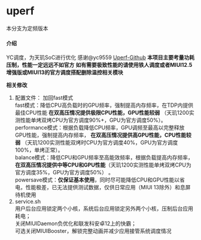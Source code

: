 # uperf
本分支为定频版本
#### 介绍
YC调度，为天玑SoC进行优化
感谢@yc9559 [Uperf-Github](https://github.com/yc9559/uperf)
 **本项目主要考量功耗压制，性能一定远远不如官方**
 **如有需要极致性能的请使用铁人调度或者MIUI12.5增强版或MIUI13的官方调度搭配删除温控相关模块**

 **相关修改**
1. 配置文件：
加回fast模式  
fast模式：降低CPU高负载时的GPU频率，强制提高内存频率，在TDP内提供最佳CPU性能 **在双高压情况提供极限CPU性能，GPU性能较弱** （天玑1200实测性能单烤双烤CPU为官方调度90%+，GPU为官方调度50%）。  
performance模式：根据负载降低CPU频率，GPU调频至最高以完整释放GPU性能，强制提高内存频率， **在双高压情况提供高GPU性能，CPU性能较弱** （天玑1200实测性能双烤时CPU为官方调度40%，GPU为官方调度100%，单烤正常）。  
balance模式：降低CPU和GPU频率至高能效频率，根据负载提高内存频率， **在双高压情况提供中等CPU和GPU性能**（天玑1200实测性能单烤双烤CPU为官方调度35%，GPU为官方调度50%） 。  
powersave模式：**仅保证基本使用**，同时尽可能降低CPU和GPU性能以省电，性能极差，已无法提供测试数据，仅供日常应用（MIUI 13除外）和息屏待机使用
2. service.sh  
用户后台应用锁定两个小核，系统后台应用锁定另外两个小核，压制后台应用耗电；  
关闭MIUIDaemon负优化和联发科安卓12上的快霸；  
可选关闭MIUIBooster，解锁完整动画并减少应用接管系统调度情况  